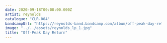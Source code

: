 ```yaml
---
date: 2020-09-18T00:00:00.000Z
artist: reynolds
catalogue: "CLR-004"
bandcampUrl: "https://reynolds-band.bandcamp.com/album/off-peak-day-return"
image: "../../assets/reynolds_lp_1.jpg"
title: "Off-Peak Day Return"
---
```

